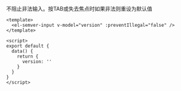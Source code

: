 不阻止非法输入。按TAB或失去焦点时如果非法则重设为默认值

```vue
<template>
  <el-semver-input v-model="version" :preventIllegal="false" />
</template>

<script>
export default {
  data() {
    return {
      version: ''
    }
  }
}
</script>
```
